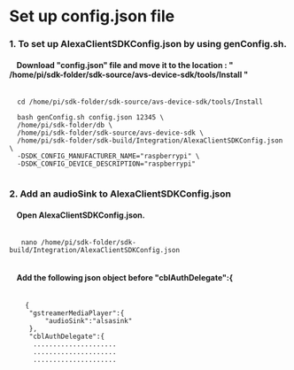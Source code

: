 # Set up config.json file

<H3> 1. To set up AlexaClientSDKConfig.json by using genConfig.sh. </H3>
<H4> &nbsp;&nbsp;&nbsp; Download "config.json" file and move it to the location : " /home/pi/sdk-folder/sdk-source/avs-device-sdk/tools/Install "</H4>

<PRE>
 <CODE>
  cd /home/pi/sdk-folder/sdk-source/avs-device-sdk/tools/Install 

  bash genConfig.sh config.json 12345 \
  /home/pi/sdk-folder/db \
  /home/pi/sdk-folder/sdk-source/avs-device-sdk \
  /home/pi/sdk-folder/sdk-build/Integration/AlexaClientSDKConfig.json \
  -DSDK_CONFIG_MANUFACTURER_NAME="raspberrypi" \
  -DSDK_CONFIG_DEVICE_DESCRIPTION="raspberrypi"
 </CODE>
</PRE>

<H3> 2. Add an audioSink to AlexaClientSDKConfig.json </H3>
<H4> &nbsp;&nbsp;&nbsp; Open AlexaClientSDKConfig.json. </H4>

<PRE>
 <CODE>
   nano /home/pi/sdk-folder/sdk-build/Integration/AlexaClientSDKConfig.json
 </CODE>
</PRE>

<H4> &nbsp;&nbsp;&nbsp; Add the following json object before "cblAuthDelegate":{ </H4>

<PRE>
 <CODE>
    {
     "gstreamerMediaPlayer":{
         "audioSink":"alsasink"
     },
     "cblAuthDelegate":{
      .....................
      .....................
      .....................
 </CODE>
</PRE>
